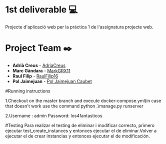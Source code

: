 # 1st deliverable :computer: 

Projecte d'aplicació web per la pràctica 1 de l'assignatura projecte web.

# Project Team ✒️


* **Adrià Creus** - [AdriaCreus](https://github.com/AdriaCreus)
* **Marc Gàndara** - [MarkGRX11](https://github.com/lostboy11x)
* **Raul Filip** - [RaulFilip16](https://github.com/RaulFilip16)
* **Pol Jaimejuan** - [Pol Jaimejuan Caubet](https://github.com/PolJaimejuanCaubet)

#Running instructions

1.Checkout on the master branch and execute docker-compose.yml(in case that doesn't work use the command  python .\manage.py runserver



2.Username : admin
  Password: los4fantasticos

#Testing
Para realizar el testing de eliminar i modificar correcto, primero ejecutar test_create_instances y entonces ejecutar el de eliminar.Volver a ejecutar el de crear instancias y entonces ejecutar el de modificación.
